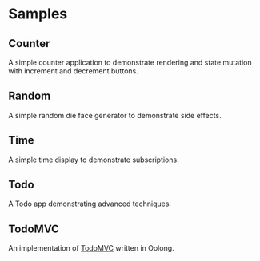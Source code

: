 # Samples

## Counter

A simple counter application to demonstrate rendering and state mutation with increment and decrement buttons.

## Random

A simple random die face generator to demonstrate side effects.

## Time

A simple time display to demonstrate subscriptions.

## Todo

A Todo app demonstrating advanced techniques.

## TodoMVC

An implementation of [TodoMVC](http://todomvc.com/) written in Oolong.
